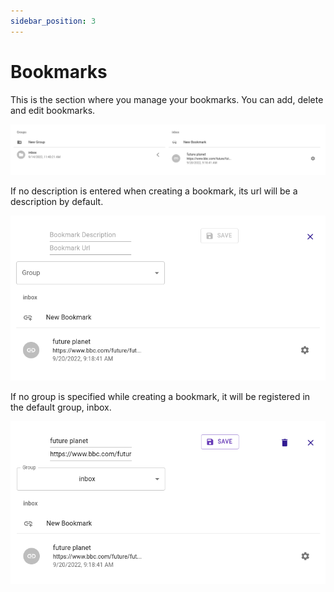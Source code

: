 ```yaml
---
sidebar_position: 3
---
```


# Bookmarks

This is the section where you manage your bookmarks. You can add, delete and edit bookmarks. 

![bookmarks](./img/inbox.png)

If no description is entered when creating a bookmark, its url will be a description by default.

![newbookmarks](./img/newinbox.png)

If no group is specified while creating a bookmark, it will be registered in the default group, inbox.

![editbookmarks](./img/editinbox.png)